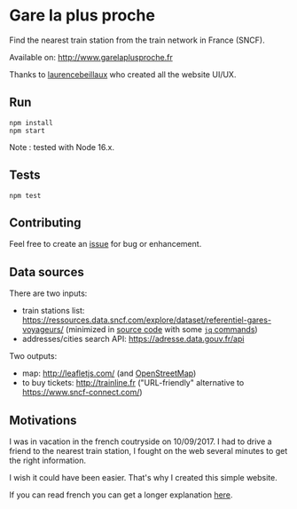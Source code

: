 # Gare la plus proche

Find the nearest train station from the train network in France (SNCF).

Available on: http://www.garelaplusproche.fr

Thanks to [laurencebeillaux](https://github.com/laurencebeillaux) who created all the website UI/UX.

## Run 

```
npm install 
npm start
```
Note : tested with Node 16.x. 

## Tests 

```
npm test
```

## Contributing 

Feel free to create an [issue](https://github.com/glae/garelaplusproche.fr/issues) for bug or enhancement.

## Data sources

There are two inputs: 

- train stations list: https://ressources.data.sncf.com/explore/dataset/referentiel-gares-voyageurs/ (minimized in [source code](https://github.com/glae/garelaplusproche.fr/blob/master/main.js#L1) with some [`jq` commands](https://github.com/glae/lagarelaplusproche.fr/blob/master/some_useful_commands_to_minimize_stations_file.sh))
- addresses/cities search API: https://adresse.data.gouv.fr/api

Two outputs: 

- map: http://leafletjs.com/ (and [OpenStreetMap](http://openstreetmap.org))
- to buy tickets: http://trainline.fr ("URL-friendly" alternative to https://www.sncf-connect.com/) 

## Motivations

I was in vacation in the french coutryside on 10/09/2017. I had to drive a friend to the nearest train station, I fought on the web several minutes to get the right information. 

I wish it could have been easier. That's why I created this simple website.

If you can read french you can get a longer explanation [here](README-motivations-fr.md).
